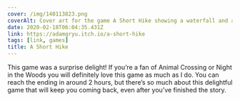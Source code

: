 ```yaml
---
cover: /img/140113823.png
coverAlt: Cover art for the game A Short Hike showing a waterfall and a bird character
date: 2020-02-18T06:04:35.431Z
link: https://adamgryu.itch.io/a-short-hike
tags: [link, games]
title: A Short Hike
---
```


This game was a surprise delight! If you’re a fan of Animal Crossing or Night in the Woods you will definitely love this game as much as I do. You can reach the ending in around 2 hours, but there’s so much about this delightful game that will keep you coming back, even after you’ve finished the story.
